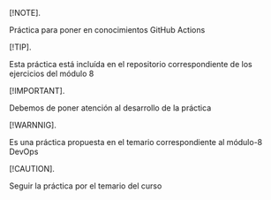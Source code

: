 [!NOTE].

Práctica para poner en conocimientos GitHub Actions

[!TIP].

Esta práctica está incluída en el repositorio correspondiente de los ejercicios del módulo 8

[!IMPORTANT].

Debemos de poner atención al desarrollo de la práctica

[!WARNNIG].

Es una práctica propuesta en el temario correspondiente al módulo-8 DevOps

[!CAUTION].

Seguir la práctica por el temario del curso
